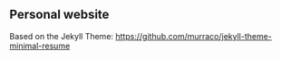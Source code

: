 Personal website
-----------------
Based on the Jekyll Theme: https://github.com/murraco/jekyll-theme-minimal-resume
